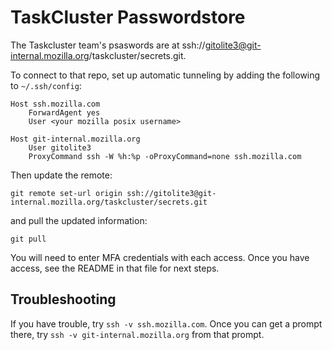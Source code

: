 # TaskCluster Passwordstore

The Taskcluster team's psaswords are at ssh://gitolite3@git-internal.mozilla.org/taskcluster/secrets.git.

To connect to that repo, set up automatic tunneling by adding the following to
`~/.ssh/config`:

```
Host ssh.mozilla.com
    ForwardAgent yes
    User <your mozilla posix username>

Host git-internal.mozilla.org
    User gitolite3
    ProxyCommand ssh -W %h:%p -oProxyCommand=none ssh.mozilla.com
```

Then update the remote:

```
git remote set-url origin ssh://gitolite3@git-internal.mozilla.org/taskcluster/secrets.git
```

and pull the updated information:

```
git pull
```

You will need to enter MFA credentials with each access.  Once you have access, see the README in that file for next steps.

## Troubleshooting

If you have trouble, try `ssh -v ssh.mozilla.com`.  Once you can get a prompt
there, try `ssh -v git-internal.mozilla.org` from that prompt.
